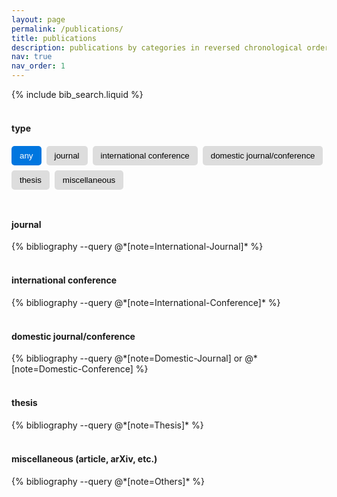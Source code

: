 ```yaml
---
layout: page
permalink: /publications/
title: publications
description: publications by categories in reversed chronological order.
nav: true
nav_order: 1
---
```


<!-- Bibsearch Feature -->
{% include bib_search.liquid %}

<!-- Filter Buttons -->
<h4><br>type</h4>
<div id="filter-buttons">
  <button class="filter-btn active" data-type="all">any</button>
  <button class="filter-btn" data-type="journal">journal</button>
  <button class="filter-btn" data-type="international-conference">international conference</button>
  <button class="filter-btn" data-type="domestic-conference">domestic journal/conference</button>
  <button class="filter-btn" data-type="thesis">thesis</button>
  <button class="filter-btn" data-type="miscellaneous">miscellaneous</button>
</div>

<!-- Publication Sections -->
<div id="publications-list">
  <div class="publication-item journal">
    <h4><br>journal</h4>
    <div class="publications">
      {% bibliography --query @*[note=International-Journal]* %}
    </div>
  </div>

  <div class="publication-item international-conference">
    <h4><br>international conference</h4>
    <div class="publications">
      {% bibliography --query @*[note=International-Conference]* %}
    </div>
  </div>

  <div class="publication-item domestic-conference">
    <h4><br>domestic journal/conference</h4>
    <div class="publications">
      {% bibliography --query @*[note=Domestic-Journal] or @*[note=Domestic-Conference] %}
    </div>
  </div>

  <div class="publication-item thesis">
    <h4><br>thesis</h4>
    <div class="publications">
      {% bibliography --query @*[note=Thesis]* %}
    </div>
  </div>

  <div class="publication-item miscellaneous">
    <h4><br>miscellaneous (article, arXiv, etc.)</h4>
    <div class="publications">
      {% bibliography --query @*[note=Others]* %}
    </div>
  </div>
</div>

<!-- JavaScript for Filtering -->
<script>
  document.addEventListener("DOMContentLoaded", function () {
    const buttons = document.querySelectorAll(".filter-btn");
    const publications = document.querySelectorAll(".publication-item");

    buttons.forEach(button => {
      button.addEventListener("click", function () {
        buttons.forEach(btn => btn.classList.remove("active"));
        this.classList.add("active");

        const filterType = this.getAttribute("data-type");

        publications.forEach(pub => {
          if (filterType === "all") {
            pub.style.display = "block";
          } else {
            pub.style.display = pub.classList.contains(filterType) ? "block" : "none";
          }
        });
      });
    });
  });
</script>

<!-- Responsive CSS -->
<style>
  /* Filter Buttons Layout */
  #filter-buttons {
    display: flex;
    flex-wrap: wrap;
    gap: 8px;
    margin-top: 20px;
    margin-bottom: 20px;
    overflow-x: auto;  /* Allow scrolling on small screens */
    padding-bottom: 10px;
  }

  .filter-btn {
    background-color: #ddd;
    border: none;
    padding: 8px 13px;
    cursor: pointer;
    border-radius: 5px;
    white-space: nowrap;  /* Prevent text wrapping */
    transition: background 0.3s;
  }

  .filter-btn.active {
    background-color: #0076df;
    color: white;
  }

  /* Publication Items */
  .publication-item {
    margin-top: 20px;
  }

  /* Responsive Design */
  @media (max-width: 600px) {
    #filter-buttons {
      flex-wrap: nowrap;
      overflow-x: auto;
      -webkit-overflow-scrolling: touch;
    }
    .filter-btn {
      flex: 1;
      text-align: center;
    }
  }
</style>
